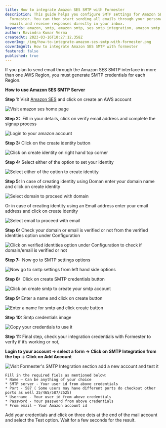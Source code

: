 ```yaml
---
title: How to integrate Amazon SES SMTP with Formester
description: This guide helps you configure SMTP settings for Amazon SES SMTP on
  Formester. You can then start sending all emails through your personalized
  emails and receive responses directly in your inbox.
keywords: amazon, smtp, amazon smtp, ses smtp integration, amazon smtp credentials
author: Ravindra Kumar Verma
createdAt: 2023-03-16T10:27:12.358Z
coverImg: /img/how-to-integrate-amazon-ses-smtp-with-formester.png
coverImgAlt: How to integrate Amazon SES SMTP with formester
featured: false
published: true
---
```

If you plan to send email through the Amazon SES SMTP interface in more than one AWS Region, you must generate SMTP credentials for each Region.

**How to use Amazon SES SMTP Server**

**Step 1:** Visit [Amazon SES](https://aws.amazon.com/ses/) and click on create an AWS account

![Visit amazon ses home page](/img/how-to-integrate-amazon-ses-smtp-with-formester_home_page.png "Visit amazon ses home page")

**Step 2:**  Fill in your details, click on verify email address and complete the signup process

![Login to your amazon account](/img/how-to-integrate-amazon-ses-smtp-with-formester_signup_for_ses.png "Login to your amazon account")

**Step 3:** Click on the create identity button

![Click on create identity on right hand top corner](/img/how-to-integrate-amazon-ses-smtp-with-formester_click_to_create_identity.png "Click on create identity on right hand top corner")

**Step 4:** Select either of the option to set your identity

![Select either of the option to create identity](/img/how-to-integrate-amazon-ses-smtp-with-formester_create_verification_identity.png "Select either of the option to create identity")

**Step 5:** In case of creating identity using Doman enter your domain name and click on create identity

![Select domain to proceed with domain ](/img/_how-to-integrate-amazon-ses-smtp-with-formester_create_verification_identity_using_domain.png "Select domain to proceed with domain ")

Or in case of creating identity using an Email address enter your email address and click on create identity

![Select email to proceed with email ](/img/how-to-integrate-amazon-ses-smtp-with-formester_create_verification_identity_using_email_address.png "Select email to proceed with email ")

**Step 6:** Check your domain or email is verified or not from the verified identities option under Configuration

![Click on verified identities option under Configuration to check if domain/email is verified or not ](/img/how-to-integrate-amazon-ses-smtp-with-formester_check_your_domain_under_configuration.png "Click on verified identities option under Configuration to check if domain/email is verified or not ")

**Step 7:**  Now go to SMTP settings options

![Now go to smtp settings from left hand side options](/img/how-to-integrate-amazon-ses-smtp-with-formester_smtp_setting_option.png "Now go to smtp settings from left hand side options")

**Step 8:**  Click on create SMTP credentials button

![Click on create smtp to create your smtp account](/img/how-to-integrate-amazon-ses-smtp-with-formester_smtp_credentials_button.png "Click on create smtp to create your smtp account")

**Step 9:** Enter a name and click on create button

![Enter a name for smtp and click create button](/img/how-to-integrate-amazon-ses-smtp-with-formester_enter_a_name.png "Enter a name for smtp and click create button")

**Step 10:** Smtp credentials image

![Copy your credentials to use it](/img/how-to-integrate-amazon-ses-smtp-with-formester_smtp_credentials_ses.png "Copy your credentials to use it")

**Step 11:** Final step, check your integration credentials with Formester to verify if it’s working or not,

**Login to your account -> select a form -> Click on SMTP Integration from the top -> Click on Add Account**

![Visit Formester's SMTP Integration section add a new account and test it](/img/test-credentails.png "Visit Formester's SMTP Integration section add a new account and test it")

```
Fill in the required fiels as mentioned below:
* Name – Can be anything of your choice
* SMTP server - Your user id from above credentials
* Port - 587 ( Some users may have different ports do checkout other ports as well 25/465/587/2525)
* Username - Your user id from above credentials
* Password - Your password from above credentials
* From email – Your Amazon account id
```

Add your credentials and click on three dots at the end of the mail account and select the Test option. Wait for a few seconds for the result.